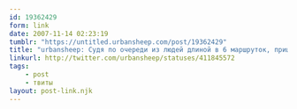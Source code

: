 ```yaml
---
id: 19362429
form: link
date: 2007-11-14 02:23:19
tumblr: "https://untitled.urbansheep.com/post/19362429"
title: "urbansheep: Судя по очереди из людей длиной в 6 маршруток, пришло время обновить карту на электричку, и привыкать снова к такси? Ну ладно. Посмотрим."
linkurl: http://twitter.com/urbansheep/statuses/411845572
tags:
    - post
    - твиты
layout: post-link.njk
---
```


